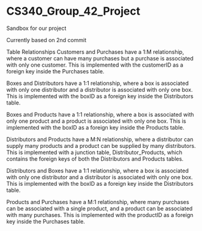 # CS340_Group_42_Project
Sandbox for our project

Currently based on 2nd commit

Table Relationships
Customers and Purchases have a 1:M relationship, where a customer can have many purchases but a purchase is associated with only one customer. This is implemented with the customerID as a foreign key inside the Purchases table.

Boxes and Distributors have a 1:1 relationship, where a box is associated with only one distributor and a distributor is associated with only one box. This is implemented with the boxID as a foreign key inside the Distributors table.

Boxes and Products have a 1:1 relationship, where a box is associated with only one product and a product is associated with only one box. This is implemented with the boxID as a foreign key inside the Products table.

Distributors and Products have a M:N relationship, where a distributor can supply many products and a product can be supplied by many distributors. This is implemented with a junction table, Distributor_Products, which contains the foreign keys of both the Distributors and Products tables.

Distributors and Boxes have a 1:1 relationship, where a box is associated with only one distributor and a distributor is associated with only one box. This is implemented with the boxID as a foreign key inside the Distributors table.

Products and Purchases have a M:1 relationship, where many purchases can be associated with a single product, and a product can be associated with many purchases. This is implemented with the productID as a foreign key inside the Purchases table.
